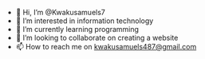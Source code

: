 - 👋 Hi, I’m @Kwakusamuels7
- 👀 I’m interested in information technology
- 🌱 I’m currently learning programming
- 💞️ I’m looking to collaborate on creating a website
- 📫 How to reach me on kwakusamuels487@gmail.com

<!---
Kwakusamuels7/Kwakusamuels7 is a ✨ special ✨ repository because its `README.md` (this file) appears on your GitHub profile.
You can click the Preview link to take a look at your changes.
--->
